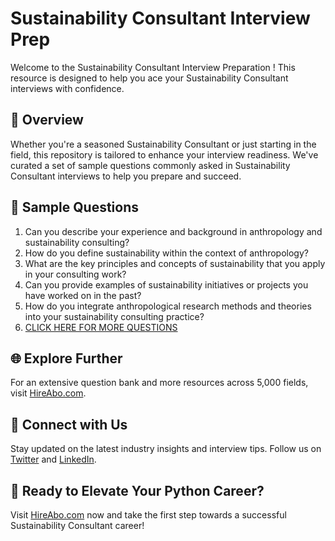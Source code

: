 # Sustainability Consultant Interview Prep

Welcome to the Sustainability Consultant Interview Preparation ! This resource is designed to help you ace your Sustainability Consultant interviews with confidence.

## 🚀 Overview

Whether you're a seasoned Sustainability Consultant or just starting in the field, this repository is tailored to enhance your interview readiness. We've curated a set of sample questions commonly asked in Sustainability Consultant interviews to help you prepare and succeed.

## 📝 Sample Questions

1. Can you describe your experience and background in anthropology and sustainability consulting?
2. How do you define sustainability within the context of anthropology?
3. What are the key principles and concepts of sustainability that you apply in your consulting work?
4. Can you provide examples of sustainability initiatives or projects you have worked on in the past?
5. How do you integrate anthropological research methods and theories into your sustainability consulting practice?
6. [CLICK HERE FOR MORE QUESTIONS](https://hireabo.com/job/7_2_33/Sustainability%20Consultant)

## 🌐 Explore Further

For an extensive question bank and more resources across 5,000 fields, visit [HireAbo.com](https://www.hireabo.com).

## 📱 Connect with Us

Stay updated on the latest industry insights and interview tips. Follow us on [Twitter](https://twitter.com/hireabo) and [LinkedIn](https://www.linkedin.com/in/hire-abo-3609972a8/).

## 🚀 Ready to Elevate Your Python Career?

Visit [HireAbo.com](https://www.hireabo.com) now and take the first step towards a successful Sustainability Consultant career!